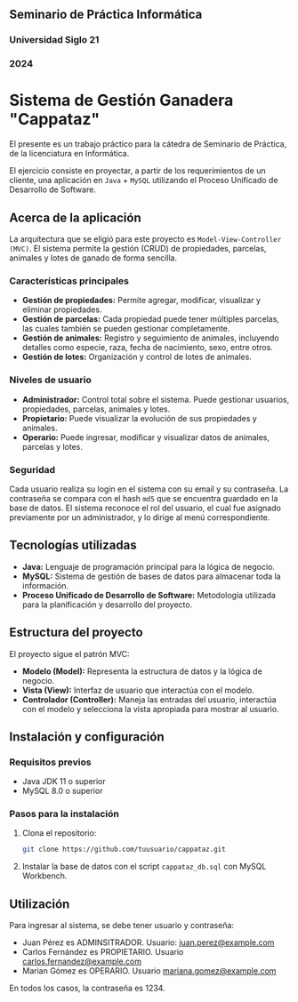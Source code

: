 ## Seminario de Práctica Informática
### Universidad Siglo 21
### 2024

# Sistema de Gestión Ganadera "Cappataz"

El presente es un trabajo práctico para la cátedra de Seminario de Práctica, de la licenciatura en Informática.

El ejercicio consiste en proyectar, a partir de los requerimientos de un cliente, una aplicación en `Java` + `MySQL` utilizando el Proceso Unificado de Desarrollo de Software.

## Acerca de la aplicación

La arquitectura que se eligió para este proyecto es `Model-View-Controller (MVC)`. El sistema permite la gestión (CRUD) de propiedades, parcelas, animales y lotes de ganado de forma sencilla.

### Características principales

- **Gestión de propiedades:** Permite agregar, modificar, visualizar y eliminar propiedades.
- **Gestión de parcelas:** Cada propiedad puede tener múltiples parcelas, las cuales también se pueden gestionar completamente.
- **Gestión de animales:** Registro y seguimiento de animales, incluyendo detalles como especie, raza, fecha de nacimiento, sexo, entre otros.
- **Gestión de lotes:** Organización y control de lotes de animales.

### Niveles de usuario

- **Administrador:** Control total sobre el sistema. Puede gestionar usuarios, propiedades, parcelas, animales y lotes.
- **Propietario:** Puede visualizar la evolución de sus propiedades y animales.
- **Operario:** Puede ingresar, modificar y visualizar datos de animales, parcelas y lotes.

### Seguridad

Cada usuario realiza su login en el sistema con su email y su contraseña. La contraseña se compara con el hash `md5` que se encuentra guardado en la base de datos. El sistema reconoce el rol del usuario, el cual fue asignado previamente por un administrador, y lo dirige al menú correspondiente.

## Tecnologías utilizadas

- **Java:** Lenguaje de programación principal para la lógica de negocio.
- **MySQL:** Sistema de gestión de bases de datos para almacenar toda la información.
- **Proceso Unificado de Desarrollo de Software:** Metodología utilizada para la planificación y desarrollo del proyecto.

## Estructura del proyecto

El proyecto sigue el patrón MVC:

- **Modelo (Model):** Representa la estructura de datos y la lógica de negocio.
- **Vista (View):** Interfaz de usuario que interactúa con el modelo.
- **Controlador (Controller):** Maneja las entradas del usuario, interactúa con el modelo y selecciona la vista apropiada para mostrar al usuario.

## Instalación y configuración

### Requisitos previos

- Java JDK 11 o superior
- MySQL 8.0 o superior

### Pasos para la instalación

1. Clona el repositorio:
   ```sh
   git clone https://github.com/tuusuario/cappataz.git

2. Instalar la base de datos con el script `cappataz_db.sql` con MySQL Workbench.


## Utilización

Para ingresar al sistema, se debe tener usuario y contraseña:

- Juan Pérez es ADMINSITRADOR. Usuario: juan.perez@example.com
- Carlos Fernández es PROPIETARIO. Usuario carlos.fernandez@example.com
- Marian Gómez es OPERARIO. Usuario mariana.gomez@example.com

En todos los casos, la contraseña es 1234.
